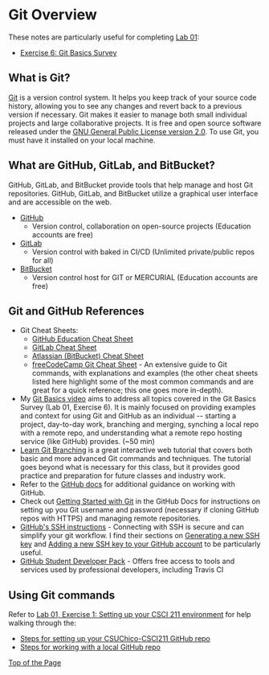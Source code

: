 # Git Overview

These notes are particularly useful for completing [Lab 01](https://github.com/shelleywong/CSCI211-Course-Materials/blob/main/Labs/lab01.md):
  * [Exercise 6: Git Basics Survey](https://github.com/shelleywong/CSCI211-Course-Materials/blob/main/Labs/lab01.md#exercise-6-git-basics-survey)

## What is Git?

[Git](https://git-scm.com/) is a version control system. It helps you keep track of your source code history, allowing you to see any changes and revert back to a previous version if necessary. Git makes it easier to manage both small individual projects and large collaborative projects. It is free and open source software released under the [GNU General Public License version 2.0](https://opensource.org/licenses/GPL-2.0). To use Git, you must have it installed on your local machine.<br>

## What are GitHub, GitLab, and BitBucket?

GitHub, GitLab, and BitBucket provide tools that help manage and host Git repositories. GitHub, GitLab, and BitBucket utilize a graphical user interface and are accessible on the web.<br>
* [GitHub](https://github.com/)
  * Version control, collaboration on open-source projects (Education accounts are free)
* [GitLab](https://about.gitlab.com/)
  * Version control with baked in CI/CD (Unlimited private/public repos for all)
* [BitBucket](https://bitbucket.org/)
  * Version control host for GIT or MERCURIAL (Education accounts are free)

## Git and GitHub References
* Git Cheat Sheets:
  * [GitHub Education Cheat Sheet](https://education.github.com/git-cheat-sheet-education.pdf)
  * [GitLab Cheat Sheet](https://about.gitlab.com/images/press/git-cheat-sheet.pdf)
  * [Atlassian (BitBucket) Cheat Sheet](https://www.atlassian.com/git/tutorials/atlassian-git-cheatsheet)
  * [freeCodeCamp Git Cheat Sheet](https://www.freecodecamp.org/news/git-cheat-sheet-helpful-git-commands-with-examples/#heading-reverting-changes-in-git) - An extensive guide to Git commands, with explanations and examples (the other cheat sheets listed here highlight some of the most common commands and are great for a quick reference; this one goes more in-depth).
* My [Git Basics video](https://csuchico-my.sharepoint.com/:v:/g/personal/swong26_csuchico_edu/EYw6N7y3X0VDo6yKbOnHzfsBTDhmEr5w02mHp0ASko7Jiw) aims to address all topics covered in the Git Basics Survey (Lab 01, Exercise 6). It is mainly focused on providing examples and context for using Git and GitHub as an individual -- starting a project, day-to-day work, branching and merging, synching a local repo with a remote repo, and understanding what a remote repo hosting service (like GitHub) provides. (~50 min)
* [Learn Git Branching](https://learngitbranching.js.org/) is a great interactive web tutorial that covers both basic and more advanced Git commands and techniques. The tutorial goes beyond what is necessary for this class, but it provides good practice and preparation for future classes and industry work.
* Refer to the [GitHub docs](https://docs.github.com/en/free-pro-team@latest/github) for additional guidance on working with GitHub.
* Check out [Getting Started with Git](https://docs.github.com/en/github/getting-started-with-github/getting-started-with-git) in the GitHub Docs for instructions on setting up you Git username and password (necessary if cloning GitHub repos with HTTPS) and managing remote repositories.
* [GitHub's SSH instructions](https://docs.github.com/en/authentication/connecting-to-github-with-ssh/about-ssh) - Connecting with SSH is secure and can simplify your git workflow. I find their sections on [Generating a new SSH key](https://docs.github.com/en/authentication/connecting-to-github-with-ssh/generating-a-new-ssh-key-and-adding-it-to-the-ssh-agent) and [Adding a new SSH key to your GitHub account](https://docs.github.com/en/authentication/connecting-to-github-with-ssh/adding-a-new-ssh-key-to-your-github-account) to be particularly useful.
* [GitHub Student Developer Pack](https://education.github.com/pack) - Offers free access to tools and services used by professional developers, including Travis CI

## Using Git commands

Refer to [Lab 01, Exercise 1: Setting up your CSCI 211 environment](https://github.com/shelleywong/CSCI211-Course-Materials/blob/main/Labs/lab01.md#exercise-1-setting-up-your-csci-211-environment) for help walking through the:
* [Steps for setting up your CSUChico-CSCI211 GitHub repo](https://github.com/shelleywong/CSCI211-Course-Materials/blob/main/Labs/lab01.md#steps-for-setting-up-your-csuchico-csci211-github-repo)
* [Steps for working with a local GitHub repo](https://github.com/shelleywong/CSCI211-Course-Materials/blob/main/Labs/lab01.md#steps-for-working-with-a-local-github-repo)<br>

[Top of the Page](#git-overview)

